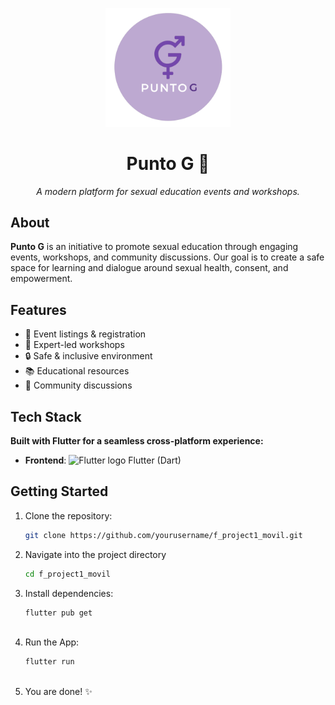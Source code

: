 <p align="center">
  <img src="lib/assets/readme/logo-puntog.png" width="200" alt="Punto G Logo">
</p>

<h1 align="center">Punto G 🌸</h1>
<p align="center"><em>A modern platform for sexual education events and workshops.</em></p>

## About

**Punto G** is an initiative to promote sexual education through engaging events, workshops, and community discussions. Our goal is to create a safe space for learning and dialogue around sexual health, consent, and empowerment.

## Features

- 📅 Event listings & registration
- 🎤 Expert-led workshops
- 🔒 Safe & inclusive environment
- 📚 Educational resources
- 💬 Community discussions

## Tech Stack  
**Built with Flutter for a seamless cross-platform experience:**  
- **Frontend**: <img src="https://storage.googleapis.com/cms-storage-bucket/4fd0db61df0567c0f352.png" width="16" height="16" alt="Flutter logo"> Flutter (Dart)  

## Getting Started

1. Clone the repository:
   ```bash
   git clone https://github.com/yourusername/f_project1_movil.git
   
2. Navigate into the project directory
   ```bash
   cd f_project1_movil
3. Install dependencies:  
   ```bash  
   flutter pub get
    
4. Run the App:  
   ```bash  
   flutter run
 
5. You are done! ✨



   
